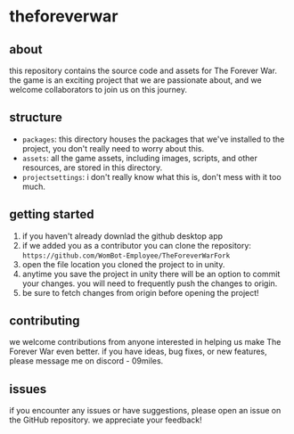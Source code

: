 # theforeverwar

## about
this repository contains the source code and assets for The Forever War. the game is an exciting project that we are passionate about, and we welcome collaborators to join us on this journey.

## structure
- `packages`: this directory houses the packages that we've installed to the project, you don't really need to worry about this.
- `assets`: all the game assets, including images, scripts, and other resources, are stored in this directory.
- `projectsettings`: i don't really know what this is, don't mess with it too much.

## getting started
1. if you haven't already downlad the github desktop app
2. if we added you as a contributor you can clone the repository: `https://github.com/WomBot-Employee/TheForeverWarFork`
3. open the file location you cloned the project to in unity.
4. anytime you save the project in unity there will be an option to commit your changes. you will need to frequently push the changes to origin.
5. be sure to fetch changes from origin before opening the project!

## contributing
we welcome contributions from anyone interested in helping us make The Forever War even better. if you have ideas, bug fixes, or new features, please message me on discord - 09miles.

## issues
if you encounter any issues or have suggestions, please open an issue on the GitHub repository. we appreciate your feedback!
